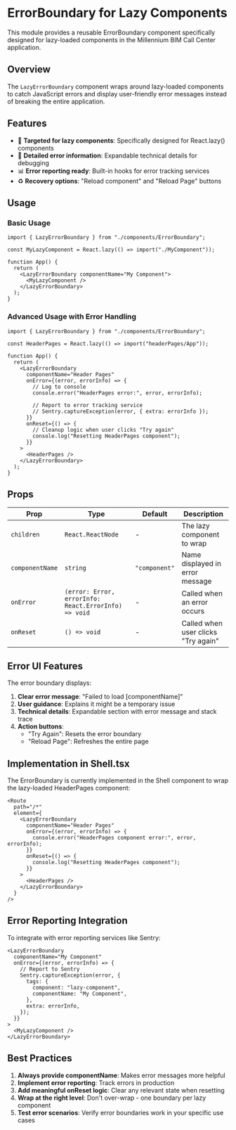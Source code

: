 # ErrorBoundary for Lazy Components

This module provides a reusable ErrorBoundary component specifically designed for lazy-loaded components in the Millennium BIM Call Center application.

## Overview

The `LazyErrorBoundary` component wraps around lazy-loaded components to catch JavaScript errors and display user-friendly error messages instead of breaking the entire application.

## Features

- 🎯 **Targeted for lazy components**: Specifically designed for React.lazy() components
- 🔧 **Detailed error information**: Expandable technical details for debugging
- 📊 **Error reporting ready**: Built-in hooks for error tracking services
- ♻️ **Recovery options**: "Reload component" and "Reload Page" buttons

## Usage

### Basic Usage

```tsx
import { LazyErrorBoundary } from "./components/ErrorBoundary";

const MyLazyComponent = React.lazy(() => import("./MyComponent"));

function App() {
  return (
    <LazyErrorBoundary componentName="My Component">
      <MyLazyComponent />
    </LazyErrorBoundary>
  );
}
```

### Advanced Usage with Error Handling

```tsx
import { LazyErrorBoundary } from "./components/ErrorBoundary";

const HeaderPages = React.lazy(() => import("headerPages/App"));

function App() {
  return (
    <LazyErrorBoundary
      componentName="Header Pages"
      onError={(error, errorInfo) => {
        // Log to console
        console.error("HeaderPages error:", error, errorInfo);

        // Report to error tracking service
        // Sentry.captureException(error, { extra: errorInfo });
      }}
      onReset={() => {
        // Cleanup logic when user clicks "Try again"
        console.log("Resetting HeaderPages component");
      }}
    >
      <HeaderPages />
    </LazyErrorBoundary>
  );
}
```

## Props

| Prop            | Type                                                 | Default       | Description                         |
| --------------- | ---------------------------------------------------- | ------------- | ----------------------------------- |
| `children`      | `React.ReactNode`                                    | -             | The lazy component to wrap          |
| `componentName` | `string`                                             | `"component"` | Name displayed in error message     |
| `onError`       | `(error: Error, errorInfo: React.ErrorInfo) => void` | -             | Called when an error occurs         |
| `onReset`       | `() => void`                                         | -             | Called when user clicks "Try again" |

## Error UI Features

The error boundary displays:

1. **Clear error message**: "Failed to load [componentName]"
2. **User guidance**: Explains it might be a temporary issue
3. **Technical details**: Expandable section with error message and stack trace
4. **Action buttons**:
   - "Try Again": Resets the error boundary
   - "Reload Page": Refreshes the entire page

## Implementation in Shell.tsx

The ErrorBoundary is currently implemented in the Shell component to wrap the lazy-loaded HeaderPages component:

```tsx
<Route
  path="/*"
  element={
    <LazyErrorBoundary
      componentName="Header Pages"
      onError={(error, errorInfo) => {
        console.error("HeaderPages component error:", error, errorInfo);
      }}
      onReset={() => {
        console.log("Resetting HeaderPages component");
      }}
    >
      <HeaderPages />
    </LazyErrorBoundary>
  }
/>
```

## Error Reporting Integration

To integrate with error reporting services like Sentry:

```tsx
<LazyErrorBoundary
  componentName="My Component"
  onError={(error, errorInfo) => {
    // Report to Sentry
    Sentry.captureException(error, {
      tags: {
        component: "lazy-component",
        componentName: "My Component",
      },
      extra: errorInfo,
    });
  }}
>
  <MyLazyComponent />
</LazyErrorBoundary>
```

## Best Practices

1. **Always provide componentName**: Makes error messages more helpful
2. **Implement error reporting**: Track errors in production
3. **Add meaningful onReset logic**: Clear any relevant state when resetting
4. **Wrap at the right level**: Don't over-wrap - one boundary per lazy component
5. **Test error scenarios**: Verify error boundaries work in your specific use cases

